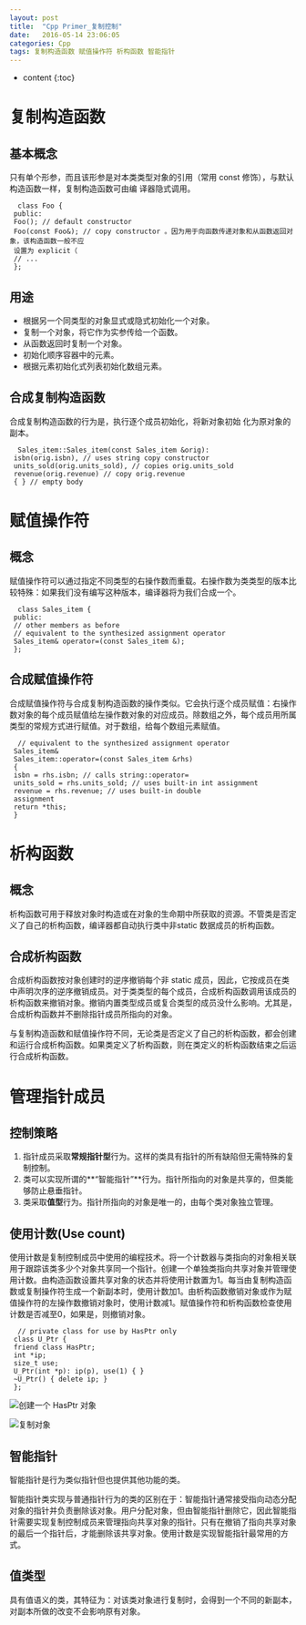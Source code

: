 ```yaml
---
layout: post
title:  "Cpp Primer_复制控制"
date:   2016-05-14 23:06:05
categories: Cpp
tags: 复制构造函数 赋值操作符 析构函数 智能指针
---
```

* content
{:toc} 

# 复制构造函数 #

##  基本概念 ##

  只有单个形参，而且该形参是对本类类型对象的引用（常用 const 修饰），与默认构造函数一样，复制构造函数可由编
 译器隐式调用。

      class Foo {
     public:
     Foo(); // default constructor
     Foo(const Foo&); // copy constructor 。因为用于向函数传递对象和从函数返回对象，该构造函数一般不应
     设置为 explicit（
     // ...
     };








##  用途 ##

- 根据另一个同类型的对象显式或隐式初始化一个对象。
- 复制一个对象，将它作为实参传给一个函数。
- 从函数返回时复制一个对象。
- 初始化顺序容器中的元素。
- 根据元素初始化式列表初始化数组元素。

##  合成复制构造函数 ##

  合成复制构造函数的行为是，执行逐个成员初始化，将新对象初始
 化为原对象的副本。

      Sales_item::Sales_item(const Sales_item &orig):
     isbn(orig.isbn), // uses string copy constructor
     units_sold(orig.units_sold), // copies orig.units_sold
     revenue(orig.revenue) // copy orig.revenue
     { } // empty body

# 赋值操作符 #

##  概念 ##

  赋值操作符可以通过指定不同类型的右操作数而重载。右操作数为类类型的版本比较特殊：如果我们没有编写这种版本，编译器将为我们合成一个。

      class Sales_item {
     public:
     // other members as before
     // equivalent to the synthesized assignment operator
     Sales_item& operator=(const Sales_item &);
     };

##  合成赋值操作符 ##

  合成赋值操作符与合成复制构造函数的操作类似。它会执行逐个成员赋值：右操作数对象的每个成员赋值给左操作数对象的对应成员。除数组之外，每个成员用所属类型的常规方式进行赋值。对于数组，给每个数组元素赋值。

      // equivalent to the synthesized assignment operator
     Sales_item&
     Sales_item::operator=(const Sales_item &rhs)
     {
     isbn = rhs.isbn; // calls string::operator=
     units_sold = rhs.units_sold; // uses built-in int assignment
     revenue = rhs.revenue; // uses built-in double
     assignment
     return *this;
     }

# 析构函数 #

##  概念 ##

  析构函数可用于释放对象时构造或在对象的生命期中所获取的资源。不管类是否定义了自己的析构函数，编译器都自动执行类中非static 数据成员的析构函数。

##  合成析构函数 ##

  合成析构函数按对象创建时的逆序撤销每个非 static 成员，因此，它按成员在类中声明次序的逆序撤销成员。对于类类型的每个成员，合成析构函数调用该成员的析构函数来撤销对象。撤销内置类型成员或复合类型的成员没什么影响。尤其是，合成析构函数并不删除指针成员所指向的对象。

  与复制构造函数和赋值操作符不同，无论类是否定义了自己的析构函数，都会创建和运行合成析构函数。如果类定义了析构函数，则在类定义的析构函数结束之后运行合成析构函数。

# 管理指针成员 #

##  控制策略 ##

 1. 指针成员采取**常规指针型**行为。这样的类具有指针的所有缺陷但无需特殊的复制控制。
 2. 类可以实现所谓的**“智能指针”**行为。指针所指向的对象是共享的，但类能够防止悬垂指针。
 3. 类采取**值型**行为。指针所指向的对象是唯一的，由每个类对象独立管理。

##  使用计数(Use count) ##

  使用计数是复制控制成员中使用的编程技术。将一个计数器与类指向的对象相关联用于跟踪该类多少个对象共享同一个指针。创建一个单独类指向共享对象并管理使用计数。由构造函数设置共享对象的状态并将使用计数置为1。每当由复制构造函数或复制操作符生成一个新副本时，使用计数加1。由析构函数撤销对象或作为赋值操作符的左操作数撤销对象时，使用计数减1。赋值操作符和析构函数检查使用计数是否减至0，如果是，则撤销对象。

      // private class for use by HasPtr only
     class U_Ptr {
     friend class HasPtr;
     int *ip;
     size_t use;
     U_Ptr(int *p): ip(p), use(1) { }
     ~U_Ptr() { delete ip; }
     };

![创建一个 HasPtr 对象](http://7xucao.com1.z0.glb.clouddn.com/HasPtr1.png)

  
![复制对象](http://7xucao.com1.z0.glb.clouddn.com/HasPtr2.png)


  

##  智能指针 ##

  智能指针是行为类似指针但也提供其他功能的类。

  智能指针类实现与普通指针行为的类的区别在于：智能指针通常接受指向动态分配对象的指针并负责删除该对象。用户分配对象，但由智能指针删除它，因此智能指针需要实现复制控制成员来管理指向共享对象的指针。只有在撤销了指向共享对象的最后一个指针后，才能删除该共享对象。使用计数是实现智能指针最常用的方式。

##  值类型 ##

  具有值语义的类，其特征为：对该类对象进行复制时，会得到一个不同的新副本，对副本所做的改变不会影响原有对象。